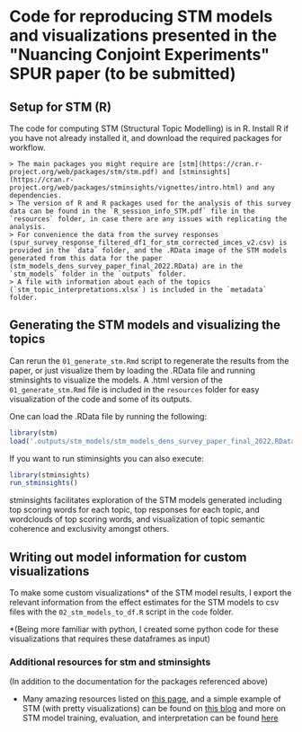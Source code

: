 # Code for reproducing STM models and visualizations presented in the "Nuancing Conjoint Experiments" SPUR paper (to be submitted)

## Setup for STM (R)
The code for computing STM (Structural Topic Modelling) is in R. Install R if you have not already installed it, and download the required packages for workflow.

    > The main packages you might require are [stm](https://cran.r-project.org/web/packages/stm/stm.pdf) and [stminsights](https://cran.r-project.org/web/packages/stminsights/vignettes/intro.html) and any dependencies.
    > The version of R and R packages used for the analysis of this survey data can be found in the `R_session_info_STM.pdf` file in the `resources` folder, in case there are any issues with replicating the analysis. 
    > For convenience the data from the survey responses (spur_survey_response_filtered_df1_for_stm_corrected_imces_v2.csv) is provided in the `data` folder, and the .RData image of the STM models generated from this data for the paper (stm_models_dens_survey_paper_final_2022.RData) are in the `stm_models` folder in the `outputs` folder. 
    > A file with information about each of the topics (`stm_topic_interpretations.xlsx`) is included in the `metadata` folder.

## Generating the STM models and visualizing the topics
Can rerun the `01_generate_stm.Rmd` script to regenerate the results from the paper, or just visualize them by loading the .RData file and running stminsights to visualize the models. A .html version of the `01_generate_stm.Rmd` file is included in the `resources` folder for easy visualization of the code and some of its outputs.

One can load the .RData file by running the following: 

```R
library(stm)
load('.outputs/stm_models/stm_models_dens_survey_paper_final_2022.RData')
```

If you want to run stiminsights you can also execute: 

```R
library(stminsights)
run_stminsights()
```

stminsights facilitates exploration of the STM models generated including top scoring words for each topic, top responses for each topic, and wordclouds of top scoring words, and visualization of topic semantic coherence and exclusivity amongst others. 

## Writing out model information for custom visualizations
To make some custom visualizations* of the STM model results, I export the relevant information from the effect estimates for the STM models to csv files with the `02_stm_models_to_df.R` script in the `code` folder.  

*(Being more familiar with python, I created some python code for these visualizations that requires these dataframes as input)


### Additional resources for stm and stminsights
(In addition to the documentation for the packages referenced above)

- Many amazing resources listed on [this page](http://www.structuraltopicmodel.com/), and a simple example of STM (with pretty visualizations) can be found on [this blog](https://juliasilge.com/blog/sherlock-holmes-stm/) and more on STM model training, evaluation, and interpretation can be found [here](https://juliasilge.com/blog/evaluating-stm/) 